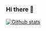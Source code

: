 ### Hi there 👋

[![Github stats](https://github-readme-stats.vercel.app/api?username=StefanMarAntonsson)](https://github.com/anuraghazra/github-readme-stats)

<!--
**StefanMarAntonsson/StefanMarAntonsson** is a ✨ _special_ ✨ repository because its `README.md` (this file) appears on your GitHub profile.

Here are some ideas to get you started:

- 🔭 I’m currently working on ...
- 🌱 I’m currently learning ...
- 👯 I’m looking to collaborate on ...
- 🤔 I’m looking for help with ...
- 💬 Ask me about ...
- 📫 How to reach me: ...
- 😄 Pronouns: ...
- ⚡ Fun fact: ...
-->
